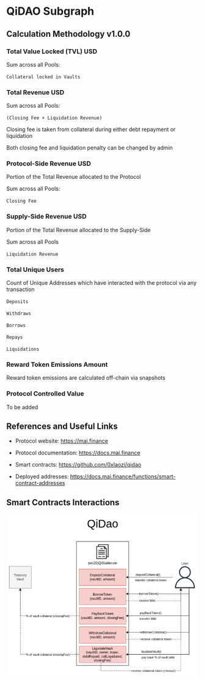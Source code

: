 # QiDAO Subgraph

## Calculation Methodology v1.0.0

### Total Value Locked (TVL) USD

Sum across all Pools:

`Collateral locked in Vaults`

### Total Revenue USD

Sum across all Pools:

`(Closing Fee + Liquidation Revenue)`

Closing fee is taken from collateral during either debt repayment or liquidation

Both closing fee and liquidation penalty can be changed by admin

### Protocol-Side Revenue USD

Portion of the Total Revenue allocated to the Protocol

Sum across all Pools:

`Closing Fee`

### Supply-Side Revenue USD

Portion of the Total Revenue allocated to the Supply-Side

Sum across all Pools

`Liquidation Revenue`

### Total Unique Users

Count of Unique Addresses which have interacted with the protocol via any transaction

`Deposits`

`Withdraws`

`Borrows`

`Repays`

`Liquidations`

### Reward Token Emissions Amount

Reward token emissions are calculated off-chain via snapshots

### Protocol Controlled Value

To be added

## References and Useful Links

- Protocol website: https://mai.finance

- Protocol documentation: https://docs.mai.finance

- Smart contracts: https://github.com/0xlaozi/qidao

- Deployed addresses: https://docs.mai.finance/functions/smart-contract-addresses

## Smart Contracts Interactions

![QiDao](../../docs/images/protocols/qidao.png "QiDao")
